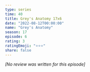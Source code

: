 ```yaml
---
type: series
time: 40
title: Grey's Anatomy 17x6
date: "2022-08-12T00:00:00"
name: "Grey's Anatomy"
season: 17
episode: 6
rating: 3
ratingEmoji: "⭐️⭐️⭐️"
share: false
---
```


_[No review was written for this episode]_
